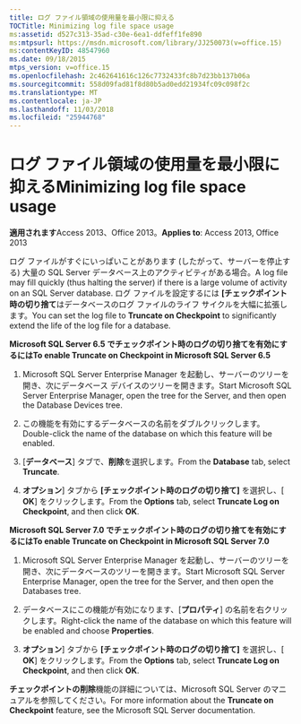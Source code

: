 ```yaml
---
title: ログ ファイル領域の使用量を最小限に抑える
TOCTitle: Minimizing log file space usage
ms:assetid: d527c313-35ad-c30e-6ea1-ddfeff1fe890
ms:mtpsurl: https://msdn.microsoft.com/library/JJ250073(v=office.15)
ms:contentKeyID: 48547960
ms.date: 09/18/2015
mtps_version: v=office.15
ms.openlocfilehash: 2c462641616c126c7732433fc8b7d23bb137b06a
ms.sourcegitcommit: 558d09fad81f8d80b5ad0edd21934fc09c098f2c
ms.translationtype: MT
ms.contentlocale: ja-JP
ms.lasthandoff: 11/03/2018
ms.locfileid: "25944768"
---
```

# <a name="minimizing-log-file-space-usage"></a><span data-ttu-id="679fb-102">ログ ファイル領域の使用量を最小限に抑える</span><span class="sxs-lookup"><span data-stu-id="679fb-102">Minimizing log file space usage</span></span>

<span data-ttu-id="679fb-103">**適用されます**Access 2013、Office 2013。</span><span class="sxs-lookup"><span data-stu-id="679fb-103">**Applies to**: Access 2013, Office 2013</span></span>

<span data-ttu-id="679fb-104">ログ ファイルがすぐにいっぱいことがあります (したがって、サーバーを停止する) 大量の SQL Server データベース上のアクティビティがある場合。</span><span class="sxs-lookup"><span data-stu-id="679fb-104">A log file may fill quickly (thus halting the server) if there is a large volume of activity on an SQL Server database.</span></span> <span data-ttu-id="679fb-105">ログ ファイルを設定するには **[チェックポイント時の切り捨て**はデータベースのログ ファイルのライフ サイクルを大幅に拡張します。</span><span class="sxs-lookup"><span data-stu-id="679fb-105">You can set the log file to **Truncate on Checkpoint** to significantly extend the life of the log file for a database.</span></span>

<span data-ttu-id="679fb-106">**Microsoft SQL Server 6.5 でチェックポイント時のログの切り捨てを有効にするには**</span><span class="sxs-lookup"><span data-stu-id="679fb-106">**To enable Truncate on Checkpoint in Microsoft SQL Server 6.5**</span></span>

1.  <span data-ttu-id="679fb-107">Microsoft SQL Server Enterprise Manager を起動し、サーバーのツリーを開き、次にデータベース デバイスのツリーを開きます。</span><span class="sxs-lookup"><span data-stu-id="679fb-107">Start Microsoft SQL Server Enterprise Manager, open the tree for the Server, and then open the Database Devices tree.</span></span>

2.  <span data-ttu-id="679fb-108">この機能を有効にするデータベースの名前をダブルクリックします。</span><span class="sxs-lookup"><span data-stu-id="679fb-108">Double-click the name of the database on which this feature will be enabled.</span></span>

3.  <span data-ttu-id="679fb-109">[**データベース**] タブで、**削除**を選択します。</span><span class="sxs-lookup"><span data-stu-id="679fb-109">From the **Database** tab, select **Truncate**.</span></span>

4.  <span data-ttu-id="679fb-110">**オプション**] タブから **[チェックポイント時のログの切り捨て]** を選択し、[ **OK**] をクリックします。</span><span class="sxs-lookup"><span data-stu-id="679fb-110">From the **Options** tab, select **Truncate Log on Checkpoint**, and then click **OK**.</span></span>

<span data-ttu-id="679fb-111">**Microsoft SQL Server 7.0 でチェックポイント時のログの切り捨てを有効にするには**</span><span class="sxs-lookup"><span data-stu-id="679fb-111">**To enable Truncate on Checkpoint in Microsoft SQL Server 7.0**</span></span>

1.  <span data-ttu-id="679fb-112">Microsoft SQL Server Enterprise Manager を起動し、サーバーのツリーを開き、次にデータベースのツリーを開きます。</span><span class="sxs-lookup"><span data-stu-id="679fb-112">Start Microsoft SQL Server Enterprise Manager, open the tree for the Server, and then open the Databases tree.</span></span>

2.  <span data-ttu-id="679fb-113">データベースにこの機能が有効になります、[**プロパティ**] の名前を右クリックします。</span><span class="sxs-lookup"><span data-stu-id="679fb-113">Right-click the name of the database on which this feature will be enabled and choose **Properties**.</span></span>

3.  <span data-ttu-id="679fb-114">**オプション**] タブから **[チェックポイント時のログの切り捨て]** を選択し、[ **OK**] をクリックします。</span><span class="sxs-lookup"><span data-stu-id="679fb-114">From the **Options** tab, select **Truncate Log on Checkpoint**, and then click **OK**.</span></span>

<span data-ttu-id="679fb-115">**チェックポイントの削除**機能の詳細については、Microsoft SQL Server のマニュアルを参照してください。</span><span class="sxs-lookup"><span data-stu-id="679fb-115">For more information about the **Truncate on Checkpoint** feature, see the Microsoft SQL Server documentation.</span></span>

